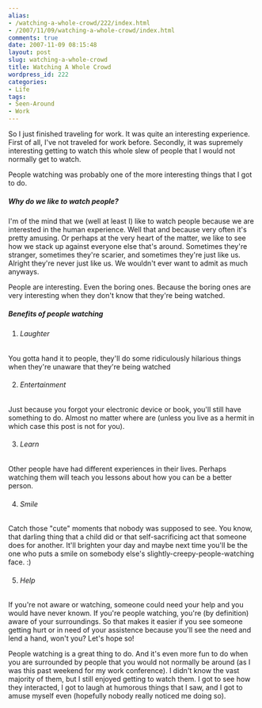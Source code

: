 ```yaml
---
alias:
- /watching-a-whole-crowd/222/index.html
- /2007/11/09/watching-a-whole-crowd/index.html
comments: true
date: 2007-11-09 08:15:48
layout: post
slug: watching-a-whole-crowd
title: Watching A Whole Crowd
wordpress_id: 222
categories:
- Life
tags:
- Seen-Around
- Work
---
```


So I just finished traveling for work.  It was quite an interesting experience.  First of all, I've not traveled for work before.  Secondly, it was supremely interesting getting to watch this whole slew of people that I would not normally get to watch.

People watching was probably one of the more interesting things that I got to do.



##### Why do we like to watch people?


I'm of the mind that we (well at least I) like to watch people because we are interested in the human experience.  Well that and because very often it's pretty amusing.  Or perhaps at the very heart of the matter, we like to see how we stack up against everyone else that's around.  Sometimes they're stranger, sometimes they're scarier, and sometimes they're just like us.  Alright they're never just like us.  We wouldn't ever want to admit as much anyways.

People are interesting.  Even the boring ones.  Because the boring ones are very interesting when they don't know that they're being watched.



##### Benefits of people watching






  1. ###### Laughter


You gotta hand it to people, they'll do some ridiculously hilarious things when they're unaware that they're being watched


  2. ###### Entertainment


Just because you forgot your electronic device or book, you'll still have something to do.  Almost no matter where are (unless you live as a hermit in which case this post is not for you).


  3. ###### Learn


Other people have had different experiences in their lives.  Perhaps watching them will teach you lessons about how you can be a better person.


  4. ###### Smile


Catch those "cute" moments that nobody was supposed to see.  You know, that darling thing that a child did or that self-sacrificing act that someone does for another.  It'll brighten your day and maybe next time you'll be the one who puts a smile on somebody else's slightly-creepy-people-watching face. :)


  5. ###### Help


If you're not aware or watching, someone could need your help and you would have never known.  If you're people watching, you're (by definition) aware of your surroundings.  So that makes it easier if you see someone getting hurt or in need of your assistence because you'll see the need and lend a hand, won't you?  Let's hope so!



People watching is a great thing to do.  And it's even more fun to do when you are surrounded by people that you would not normally be around (as I was this past weekend for my work conference).  I didn't know the vast majority of them, but I still enjoyed getting to watch them.  I got to see how they interacted, I got to laugh at humorous things that I saw, and I got to amuse myself even  (hopefully nobody really noticed me doing so).
